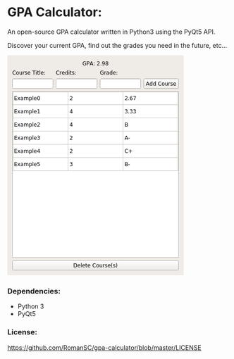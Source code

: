# GPA Calculator:
An open-source GPA calculator written in Python3 using the PyQt5 API.

Discover your current GPA, find out the grades you need in the future, etc...

![Screenshot: GPA Calulator](https://github.com/RomanSC/gpa-calculator/blob/master/screenshot.png)<br />

### Dependencies:
+ Python 3
+ PyQt5

### License:

<a href="https://github.com/RomanSC/gpa-calculator/blob/master/LICENSE">https://github.com/RomanSC/gpa-calculator/blob/master/LICENSE</a>

